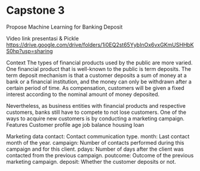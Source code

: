 # Capstone 3
Propose Machine Learning for Banking Deposit

Video link presentasi & Pickle
https://drive.google.com/drive/folders/1i0EQ2st65YybInOx6vxGKmUSHHbKS0hp?usp=sharing

Context
The types of financial products used by the public are more varied. One financial product that is well-known to the public is term deposits. The term deposit mechanism is that a customer deposits a sum of money at a bank or a financial institution, and the money can only be withdrawn after a certain period of time. As compensation, customers will be given a fixed interest according to the nominal amount of money deposited.

Nevertheless, as business entities with financial products and respective customers, banks still have to compete to not lose customers. One of the ways to acquire new customers is by conducting a marketing campaign.
Features
Customer profile
age
job
balance
housing
loan

Marketing data
contact: Contact communication type.
month: Last contact month of the year.
campaign: Number of contacts performed during this campaign and for this client.
pdays: Number of days after the client was contacted from the previous campaign.
poutcome: Outcome of the previous marketing campaign.
deposit: Whether the customer deposits or not.
